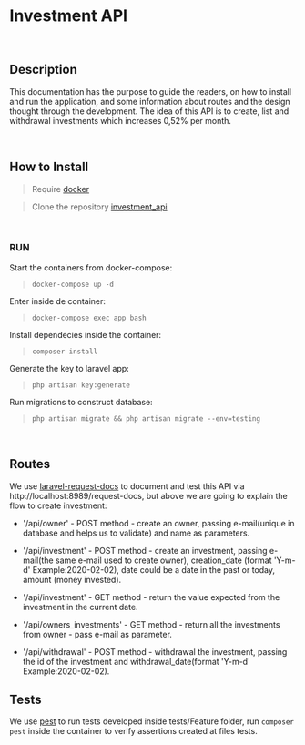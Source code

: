 # Investment API

&nbsp;
## Description

This documentation has the purpose to guide the readers, on how to install and run the application, and some information about routes and the design thought through the development.
The idea of this API is to create, list and withdrawal investments which increases 0,52% per month.

&nbsp;
## How to Install

> Require [docker](https://docs.docker.com/get-docker/)

> Clone the repository [investment_api](https://github.com/bruno-holanda15/investment_api/tree/development)

&nbsp;
### RUN
Start the containers from docker-compose:
> `docker-compose up -d`

Enter inside de container:
> `docker-compose exec app bash` 

Install dependecies inside the container:
> `composer install` 

Generate the key to laravel app:
> `php artisan key:generate` 

Run migrations to construct database:
> `php artisan migrate && php artisan migrate --env=testing`

&nbsp;
## Routes
We use [laravel-request-docs](https://github.com/rakutentech/laravel-request-docs) to document and test this API via http://localhost:8989/request-docs, but above we are going to explain the flow to create investment:

- '/api/owner' - POST method - create an owner, passing e-mail(unique in database and helps us to validate) and name as parameters.

- '/api/investment' - POST method - create an investment, passing e-mail(the same e-mail used to create owner), creation_date (format 'Y-m-d' Example:2020-02-02), date could be a date in the past or today, amount (money invested).

- '/api/investment' - GET method - return the value expected from the investment in the current date.

- '/api/owners_investments' - GET method - return all the investments from owner - pass e-mail as parameter.

- '/api/withdrawal' - POST method - withdrawal the investment, passing the id of the investment and withdrawal_date(format 'Y-m-d' Example:2020-02-02).

## Tests
We use [pest](https://pestphp.com/docs/installation) to run tests developed inside tests/Feature folder,
run `composer pest` inside the container to verify assertions created at files tests.





